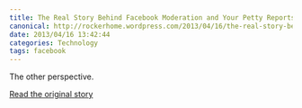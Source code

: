 ```yaml
---
title: The Real Story Behind Facebook Moderation and Your Petty Reports
canonical: http://rockerhome.wordpress.com/2013/04/16/the-real-story-behind-facebook-moderation-and-your-petty-reports/
date: 2013/04/16 13:42:44
categories: Technology
tags: facebook
---
```

The other perspective.

[Read the original story](http://theinternetoffendsme.wordpress.com/2013/04/09/the-real-story-behind-facebook-moderation-and-your-petty-reports/)
